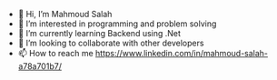 - 👋 Hi, I’m Mahmoud Salah
- 👀 I’m interested in programming and problem solving
- 🌱 I’m currently learning Backend using .Net
- 💞️ I’m looking to collaborate with other developers
- 📫 How to reach me https://www.linkedin.com/in/mahmoud-salah-a78a701b7/

<!---
Mahmoud23199/Mahmoud23199 is a ✨ special ✨ repository because its `README.md` (this file) appears on your GitHub profile.
You can click the Preview link to take a look at your changes.
--->
